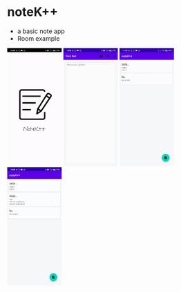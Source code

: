 # noteK++
* a basic note app
* Room example 

<img src="https://github.com/kkaansrky/notek-/blob/master/gifs/firstScene.gif" width="25%" height="25%"/>
<img src="https://github.com/kkaansrky/notek-/blob/master/gifs/addNote.gif" width="25%" height="25%"/>
<img src="https://github.com/kkaansrky/notek-/blob/master/gifs/editNote.gif" width="25%" height="25%"/>
<img src="https://github.com/kkaansrky/notek-/blob/master/gifs/deleteNote.gif" width="25%" height="25%"/>

